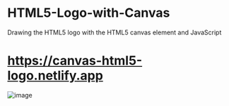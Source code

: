 # HTML5-Logo-with-Canvas
Drawing the HTML5 logo with the HTML5 canvas element and JavaScript
# https://canvas-html5-logo.netlify.app
![image](https://user-images.githubusercontent.com/81018331/186215274-40322645-d2b7-45cc-a409-72e13add1553.png)
